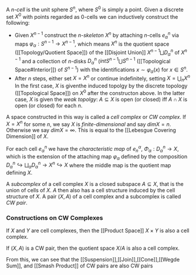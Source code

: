 A *n-cell* is the unit sphere $S^n$, where $S^0$ is simply a point.
Given a discrete set $X^0$ with points regarded as $0$-cells we can inductively construct the following: 

* Given $X^{n-1}$ construct the *$n$-skeleton* $X^{n}$ by attaching $n$-cells $e_{\alpha}^n$ via maps $\varphi_{\alpha}:S^{n-1} \rightarrow X^{n-1}$, which means $X^n$ is the quotient space ([[Topology/Quotient Space]]) of the [[Disjoint Union]] $X^{n-1}\bigsqcup D_{\alpha}^n$ of $X^{n-1}$ and a collection of $n$-disks $D_{\alpha}^n$ ($intS^{n-1}\bigcup S^{n-1}$ ([[Topological Space#Interior]]) of $S^{n-1}$) with the identifications $x\sim \varphi_{\alpha}(x)$ for $x\in S^n$. 
* After $n$ steps, either set $X = X^n$ or continue indefinitely, setting $X=\bigcup_n X^n$
  In the first case, $X$ is giventhe induced topolgy by the discrete topology ([[Topological Space]]) on $X^0$ after the constructon above. In the latter case, $X$ is given the *weak topolgy*: $A\subseteq X$ is open (or closed) iff $A\cap X$ is open (or closed) for each $n$.

A space constructed in this way is called a *cell complex* or *CW complex*.
If $X=X^n$ for some $n$, we say $X$ is *finite-dimensional* and say $dimX = n$. Otherwise we say $dimX=\infty$. This is equal to the [[Lebesgue Covering Dimension]] of $X$.

For each cell $e_{\alpha}^n$ we have the *characteristic map* of $e_n^{\alpha}$, $\Phi_{\alpha}: D_{\alpha}^n \rightarrow X$, which is the extension of the attaching map $\varphi_{\alpha}$ defined by the composition $D_{\alpha}^n \hookrightarrow \bigsqcup_{\alpha}D_{\alpha}^n\rightarrow X^n \hookrightarrow X$ where the middle map is the quotient map defining $X$.

A *subcomplex* of a cell complex $X$ is a closed subspace $A\subseteq X$, that is the union of cells of $X$. $A$ then also has a cell structure induced by the cell structure of $X$. A pair $(X,A)$ of a cell complex and a subcomplex is called *CW pair*.

### Constructions on CW Complexes

If $X$ and $Y$ are cell complexes, then the [[Product Space]] $X\times Y$ is also a cell complex. 

If $(X,A)$ is a CW pair, then the quotient space $X/A$ is also a cell complex.

From this, we can see that the [[Suspension]],[[Join]],[[Cone]],[[Wegde Sum]], and [[Smash Product]] of CW pairs are also CW pairs
